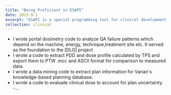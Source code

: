 ```yaml
---
title: "Being Proficient in ESAPI"
date: 2023-9-1
excerpt: "ESAPI is a special programming tool for clinical development of ARIA, ECLIPSE and Portal dosimetry developed by Varian. I proficiently mastered ESAPI in my basic treatment planning rotation and it greatly benefited my rotation and research work including the commissioning of VMAT-TBI. I developed and authored several useful codes for data mining, knowledge-based planning, plan automation, beam model verification, dose evaluation, plan quality check, portal dosimetry and etc. *Please click the title to see my representative works.* "
collection: clinical
---
```


- I wrote portal dosimetry code to analyze QA failure patterns which depend on the machine, energy, technique,treatment site etc. It served as the foundation to the [DLG] project
- I wrote a code to extract PDD and dose profile calculated by TPS and export them to PTW .mcc and ASCII format for comparison to measured data.
- I wrote a data mining code to extract plan information for Varian's knowledge-based planning database.
- I wrote a code to evaluate clinical dose to account for plan uncertainty.
-...